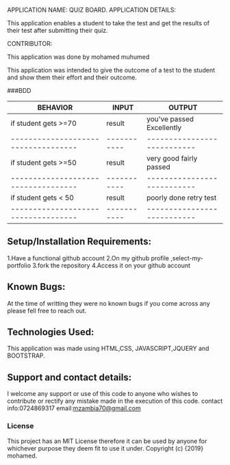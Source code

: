 APPLICATION NAME:
QUIZ BOARD.
APPLICATION DETAILS:

This application enables a student to take the test and get the results of their test after submitting their quiz.


CONTRIBUTOR:

This application was done by mohamed muhumed

This application was intended to give the outcome of a test to the student and show them their effort and their outcome.

###BDD

|BEHAVIOR                           | INPUT     |            OUTPUT         |
|-----------------------------------|-----------|---------------------------|
|if student gets >=70               | result    | you've passed Excellently |
|-----------------------------------|-----------|---------------------------|
|if student gets >=50               | result    |very good fairly passed    |
|-----------------------------------|-----------|---------------------------|
|if student gets < 50               | result    | poorly done retry test    |
|-----------------------------------|-----------|---------------------------|


## Setup/Installation Requirements:
1.Have a functional github account
2.On my github profile ,select-my-portfolio
3.fork the repository
4.Access it on your github account
## Known Bugs:
At the time of writting they were no known bugs if you come across any please fell free to reach out.
## Technologies Used:
This application was made using HTML,CSS, JAVASCRIPT,JQUERY and BOOTSTRAP.

## Support and contact details:
I welcome any support or use of this code to anyone who wishes to contribute or rectify any mistake made in the execution of this code.
contact info:0724869317
email:mzambia70@gmail.com
### License
This project has an MIT License therefore it can be used by anyone for whichever purpose they deem fit to use it under.
Copyright (c) {2019} mohamed.
